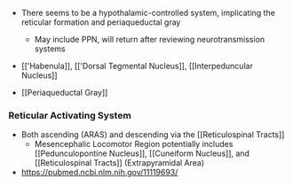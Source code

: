 - There seems to be a hypothalamic-controlled system, implicating the reticular formation and periaqueductal gray
	- May include PPN, will return after reviewing neurotransmission systems

- [['Habenula]], [['Dorsal Tegmental Nucleus]], [[Interpeduncular Nucleus]]
- [[Periaqueductal Gray]]
### Reticular Activating System
- Both ascending (ARAS) and descending via the [[Reticulospinal Tracts]]
	- Mesencephalic Locomotor Region potentially includes [[Pedunculopontine Nucleus]], [[Cuneiform Nucleus]], and [[Reticulospinal Tracts]] (Extrapyramidal Area)
- https://pubmed.ncbi.nlm.nih.gov/11119693/ 